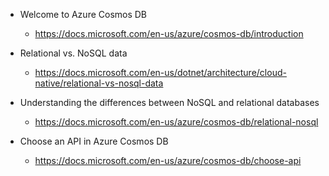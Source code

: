 
- Welcome to Azure Cosmos DB
    - https://docs.microsoft.com/en-us/azure/cosmos-db/introduction

- Relational vs. NoSQL data
    - https://docs.microsoft.com/en-us/dotnet/architecture/cloud-native/relational-vs-nosql-data

- Understanding the differences between NoSQL and relational databases
    - https://docs.microsoft.com/en-us/azure/cosmos-db/relational-nosql

- Choose an API in Azure Cosmos DB
    - https://docs.microsoft.com/en-us/azure/cosmos-db/choose-api